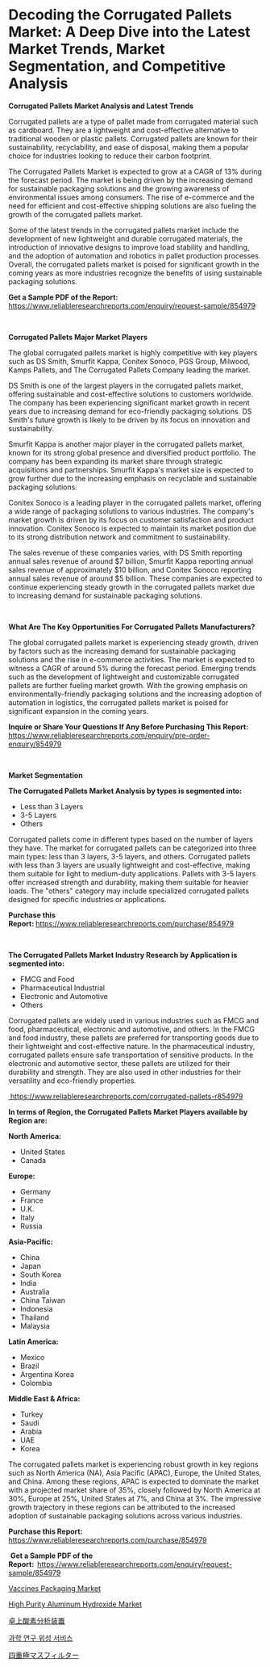 <p><h1>Decoding the Corrugated Pallets Market: A Deep Dive into the Latest Market Trends, Market Segmentation, and Competitive Analysis</h1></p><p><strong>Corrugated Pallets Market Analysis and Latest Trends</strong></p>
<p><p>Corrugated pallets are a type of pallet made from corrugated material such as cardboard. They are a lightweight and cost-effective alternative to traditional wooden or plastic pallets. Corrugated pallets are known for their sustainability, recyclability, and ease of disposal, making them a popular choice for industries looking to reduce their carbon footprint.</p><p>The Corrugated Pallets Market is expected to grow at a CAGR of 13% during the forecast period. The market is being driven by the increasing demand for sustainable packaging solutions and the growing awareness of environmental issues among consumers. The rise of e-commerce and the need for efficient and cost-effective shipping solutions are also fueling the growth of the corrugated pallets market.</p><p>Some of the latest trends in the corrugated pallets market include the development of new lightweight and durable corrugated materials, the introduction of innovative designs to improve load stability and handling, and the adoption of automation and robotics in pallet production processes. Overall, the corrugated pallets market is poised for significant growth in the coming years as more industries recognize the benefits of using sustainable packaging solutions.</p></p>
<p><strong>Get a Sample PDF of the Report:&nbsp;</strong> <a href="https://www.reliableresearchreports.com/enquiry/request-sample/854979">https://www.reliableresearchreports.com/enquiry/request-sample/854979</a></p>
<p>&nbsp;</p>
<p><strong>Corrugated Pallets Major Market Players</strong></p>
<p><p>The global corrugated pallets market is highly competitive with key players such as DS Smith, Smurfit Kappa, Conitex Sonoco, PGS Group, Milwood, Kamps Pallets, and The Corrugated Pallets Company leading the market.</p><p>DS Smith is one of the largest players in the corrugated pallets market, offering sustainable and cost-effective solutions to customers worldwide. The company has been experiencing significant market growth in recent years due to increasing demand for eco-friendly packaging solutions. DS Smith's future growth is likely to be driven by its focus on innovation and sustainability.</p><p>Smurfit Kappa is another major player in the corrugated pallets market, known for its strong global presence and diversified product portfolio. The company has been expanding its market share through strategic acquisitions and partnerships. Smurfit Kappa's market size is expected to grow further due to the increasing emphasis on recyclable and sustainable packaging solutions.</p><p>Conitex Sonoco is a leading player in the corrugated pallets market, offering a wide range of packaging solutions to various industries. The company's market growth is driven by its focus on customer satisfaction and product innovation. Conitex Sonoco is expected to maintain its market position due to its strong distribution network and commitment to sustainability.</p><p>The sales revenue of these companies varies, with DS Smith reporting annual sales revenue of around $7 billion, Smurfit Kappa reporting annual sales revenue of approximately $10 billion, and Conitex Sonoco reporting annual sales revenue of around $5 billion. These companies are expected to continue experiencing steady growth in the corrugated pallets market due to increasing demand for sustainable packaging solutions.</p></p>
<p>&nbsp;</p>
<p><strong>What Are The Key Opportunities For Corrugated Pallets Manufacturers?</strong></p>
<p><p>The global corrugated pallets market is experiencing steady growth, driven by factors such as the increasing demand for sustainable packaging solutions and the rise in e-commerce activities. The market is expected to witness a CAGR of around 5% during the forecast period. Emerging trends such as the development of lightweight and customizable corrugated pallets are further fueling market growth. With the growing emphasis on environmentally-friendly packaging solutions and the increasing adoption of automation in logistics, the corrugated pallets market is poised for significant expansion in the coming years.</p></p>
<p><strong>Inquire or Share Your Questions If Any Before Purchasing This Report:</strong> <a href="https://www.reliableresearchreports.com/enquiry/pre-order-enquiry/854979">https://www.reliableresearchreports.com/enquiry/pre-order-enquiry/854979</a></p>
<p>&nbsp;</p>
<p><strong>Market Segmentation</strong></p>
<p><strong>The Corrugated Pallets Market Analysis by types is segmented into:</strong></p>
<p><ul><li>Less than 3 Layers</li><li>3-5 Layers</li><li>Others</li></ul></p>
<p><p>Corrugated pallets come in different types based on the number of layers they have. The market for corrugated pallets can be categorized into three main types: less than 3 layers, 3-5 layers, and others. Corrugated pallets with less than 3 layers are usually lightweight and cost-effective, making them suitable for light to medium-duty applications. Pallets with 3-5 layers offer increased strength and durability, making them suitable for heavier loads. The "others" category may include specialized corrugated pallets designed for specific industries or applications.</p></p>
<p><strong>Purchase this Report:&nbsp;</strong><a href="https://www.reliableresearchreports.com/purchase/854979">https://www.reliableresearchreports.com/purchase/854979</a></p>
<p>&nbsp;</p>
<p><strong>The Corrugated Pallets Market Industry Research by Application is segmented into:</strong></p>
<p><ul><li>FMCG and Food</li><li>Pharmaceutical Industrial</li><li>Electronic and Automotive</li><li>Others</li></ul></p>
<p><p>Corrugated pallets are widely used in various industries such as FMCG and food, pharmaceutical, electronic and automotive, and others. In the FMCG and food industry, these pallets are preferred for transporting goods due to their lightweight and cost-effective nature. In the pharmaceutical industry, corrugated pallets ensure safe transportation of sensitive products. In the electronic and automotive sector, these pallets are utilized for their durability and strength. They are also used in other industries for their versatility and eco-friendly properties.</p></p>
<p><a href="https://www.reliableresearchreports.com/corrugated-pallets-r854979">&nbsp;https://www.reliableresearchreports.com/corrugated-pallets-r854979</a></p>
<p><strong>In terms of Region, the Corrugated Pallets Market Players available by Region are:</strong></p>
<p>
    <p> <strong> North America: </strong>
        <ul>
            <li>United States</li>
            <li>Canada</li>
        </ul>
        </p> 
    <p> <strong> Europe: </strong>
        <ul>
            <li>Germany</li>
            <li>France</li>
            <li>U.K.</li>
            <li>Italy</li>
            <li>Russia</li>
        </ul>
        </p> 
    <p> <strong> Asia-Pacific: </strong>
        <ul>
            <li>China</li>
            <li>Japan</li>
            <li>South Korea</li>
            <li>India</li>
            <li>Australia</li>
            <li>China Taiwan</li>
            <li>Indonesia</li>
            <li>Thailand</li>
            <li>Malaysia</li>
        </ul>
        </p> 
    <p> <strong> Latin America: </strong>
        <ul>
            <li>Mexico</li>
            <li>Brazil</li>
            <li>Argentina Korea</li>
            <li>Colombia</li>
        </ul>
        </p> 
    <p> <strong> Middle East & Africa: </strong>
        <ul>
            <li>Turkey</li>
            <li>Saudi</li>
            <li>Arabia</li>
            <li>UAE</li>
            <li>Korea</li>
        </ul>
    </p>
    </p>
<p><p>The corrugated pallets market is experiencing robust growth in key regions such as North America (NA), Asia Pacific (APAC), Europe, the United States, and China. Among these regions, APAC is expected to dominate the market with a projected market share of 35%, closely followed by North America at 30%, Europe at 25%, United States at 7%, and China at 3%. The impressive growth trajectory in these regions can be attributed to the increased adoption of sustainable packaging solutions across various industries.</p></p>
<p><strong>Purchase this Report: </strong><a href="https://www.reliableresearchreports.com/purchase/854979">https://www.reliableresearchreports.com/purchase/854979</a></p>
<p>&nbsp;<strong>Get a Sample PDF of the Report:&nbsp;&nbsp;</strong><a href="https://www.reliableresearchreports.com/enquiry/request-sample/854979">https://www.reliableresearchreports.com/enquiry/request-sample/854979</a></p>
<p><strong></strong></p>
<p><p><a href="https://github.com/AnnChovey2023/Market-Research-Report-List-1/blob/main/vaccines-packaging-market.md">Vaccines Packaging Market</a></p><p><a href="https://github.com/ZackaryHalvorson2023/Market-Research-Report-List-1/blob/main/high-purity-aluminum-hydroxide-market.md">High Purity Aluminum Hydroxide Market</a></p><p><a href="https://github.com/AriMuller2009/Market-Research-Report-List-2/blob/main/6603350139868.md">卓上酸素分析装置</a></p><p><a href="https://github.com/njolsky1/Market-Research-Report-List-1/blob/main/7454158147781.md">과학 연구 위성 서비스</a></p><p><a href="https://github.com/bucuel854722/Market-Research-Report-List-2/blob/main/9590883139867.md">四重極マスフィルター</a></p></p>
